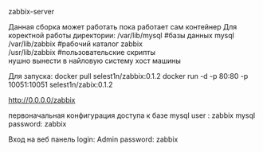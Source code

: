 zabbix-server

Данная сборка может работать пока работает сам контейнер 
Для коректной работы директории: 
/var/lib/mysql  #базы данных mysql 
/var/lib/zabbix #рабочий каталог zabbix  
/usr/lib/zabbix #пользовательские скрипты  
нушно вынести в найловую систему хост машины

Для запуска:
docker pull selest1n/zabbix:0.1.2
docker run -d -p 80:80 -p 10051:10051 selest1n/zabix:0.1.2

http://0.0.0.0/zabbix

первоначальная конфигурация доступа к базе 
mysql user : zabbix
mysql password: zabbix

Вход на веб панель
login: Admin
password: zabbix
